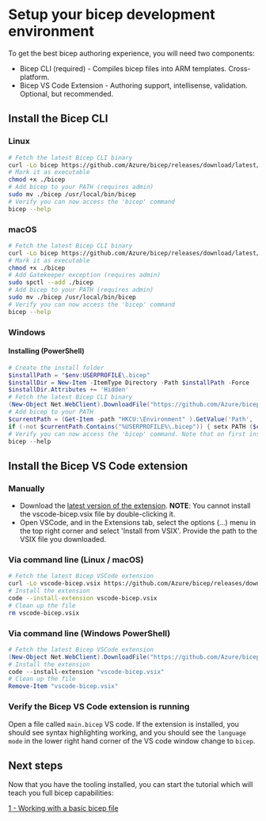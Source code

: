 # Setup your bicep development environment

To get the best bicep authoring experience, you will need two components:

* Bicep CLI (required) - Compiles bicep files into ARM templates. Cross-platform.
* Bicep VS Code Extension - Authoring support, intellisense, validation. Optional, but recommended.

## Install the Bicep CLI

### Linux
```sh
# Fetch the latest Bicep CLI binary
curl -Lo bicep https://github.com/Azure/bicep/releases/download/latest/bicep-linux-x64
# Mark it as executable
chmod +x ./bicep
# Add bicep to your PATH (requires admin)
sudo mv ./bicep /usr/local/bin/bicep
# Verify you can now access the 'bicep' command
bicep --help
```

### macOS
```sh
# Fetch the latest Bicep CLI binary
curl -Lo bicep https://github.com/Azure/bicep/releases/download/latest/bicep-osx-x64
# Mark it as executable
chmod +x ./bicep
# Add Gatekeeper exception (requires admin)
sudo spctl --add ./bicep
# Add bicep to your PATH (requires admin)
sudo mv ./bicep /usr/local/bin/bicep
# Verify you can now access the 'bicep' command
bicep --help
```

### Windows
#### Installing (PowerShell)
```powershell
# Create the install folder
$installPath = "$env:USERPROFILE\.bicep"
$installDir = New-Item -ItemType Directory -Path $installPath -Force
$installDir.Attributes += 'Hidden'
# Fetch the latest Bicep CLI binary
(New-Object Net.WebClient).DownloadFile("https://github.com/Azure/bicep/releases/download/latest/bicep-win-x64.exe", "$installPath\bicep.exe")
# Add bicep to your PATH
$currentPath = (Get-Item -path "HKCU:\Environment" ).GetValue('Path', '', 'DoNotExpandEnvironmentNames')
if (-not $currentPath.Contains("%USERPROFILE%\.bicep")) { setx PATH ($currentPath + ";%USERPROFILE%\.bicep") }
# Verify you can now access the 'bicep' command. Note that on first install, you'll need to open a new PowerShell or CMD window
bicep --help
```

## Install the Bicep VS Code extension

### Manually
* Download the [latest version of the extension](https://github.com/Azure/bicep/releases/download/latest/vscode-bicep.vsix). **NOTE**: You cannot install the vscode-bicep.vsix file by double-clicking it.
* Open VSCode, and in the Extensions tab, select the options (...) menu in the top right corner and select 'Install from VSIX'. Provide the path to the VSIX file you downloaded.

### Via command line (Linux / macOS)
```sh
# Fetch the latest Bicep VSCode extension
curl -Lo vscode-bicep.vsix https://github.com/Azure/bicep/releases/download/latest/vscode-bicep.vsix
# Install the extension
code --install-extension vscode-bicep.vsix
# Clean up the file
rm vscode-bicep.vsix
```

### Via command line (Windows PowerShell)
```powershell
# Fetch the latest Bicep VSCode extension
(New-Object Net.WebClient).DownloadFile("https://github.com/Azure/bicep/releases/download/latest/vscode-bicep.vsix", "vscode-bicep.vsix")
# Install the extension
code --install-extension "vscode-bicep.vsix"
# Clean up the file
Remove-Item "vscode-bicep.vsix"
```

### Verify the Bicep VS Code extension is running

Open a file called `main.bicep` VS code. If the extension is installed, you should see syntax highlighting working, and you should see the `language mode` in the lower right hand corner of the VS code window change to `bicep`.

## Next steps

Now that you have the tooling installed, you can start the tutorial which will teach you full bicep capabilities:

[1 - Working with a basic bicep file](./tutorial/01-simple-template.md)
